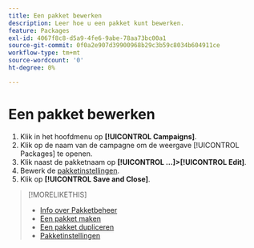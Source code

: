 ```yaml
---
title: Een pakket bewerken
description: Leer hoe u een pakket kunt bewerken.
feature: Packages
exl-id: 4067f8c8-d5a9-4fe6-9abe-78aa73bc00a1
source-git-commit: 0f0a2e907d39900968b29c3b59c8034b604911ce
workflow-type: tm+mt
source-wordcount: '0'
ht-degree: 0%

---
```


# Een pakket bewerken

1. Klik in het hoofdmenu op **[!UICONTROL Campaigns]**.
1. Klik op de naam van de campagne om de weergave [!UICONTROL Packages] te openen.
1. Klik naast de pakketnaam op **[!UICONTROL ...]>[!UICONTROL Edit]**.
1. Bewerk de [pakketinstellingen](package-settings.md).
1. Klik op **[!UICONTROL Save and Close]**.

>[!MORELIKETHIS]
>
>* [Info over Pakketbeheer](package-about.md)
>* [Een pakket maken](package-create.md)
>* [Een pakket dupliceren](package-duplicate.md)
>* [Pakketinstellingen](package-settings.md)

